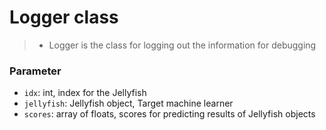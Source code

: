# Logger class
> - Logger is the class for logging out the information for debugging 

### Parameter
- `idx`: int, index for the Jellyfish
- `jellyfish`: Jellyfish object, Target machine learner
- `scores`: array of floats, scores for predicting results of Jellyfish objects 
 